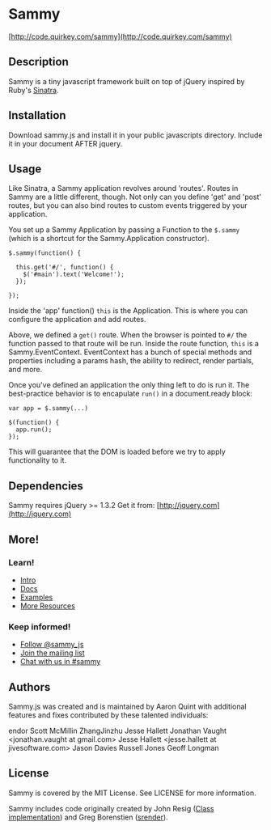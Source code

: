 # Sammy

[http://code.quirkey.com/sammy](http://code.quirkey.com/sammy)

## Description

Sammy is a tiny javascript framework built on top of jQuery inspired by Ruby's [Sinatra](http://sinatrarb.com).

## Installation

Download sammy.js and install it in your public javascripts directory.
Include it in your document AFTER jquery.

## Usage

Like Sinatra, a Sammy application revolves around 'routes'. Routes in Sammy are a little different, though. Not only can you define 'get' and 'post' routes, but you can also bind routes to custom events triggered by your application.

You set up a Sammy Application by passing a Function to the `$.sammy` (which is a shortcut for the Sammy.Application constructor).

    $.sammy(function() {
      
      this.get('#/', function() {
        $('#main').text('Welcome!');
      });
      
    });

Inside the 'app' function() `this` is the Application. This is where you can configure the application and add routes.

Above, we defined a `get()` route. When the browser is pointed to `#/` the function passed to that route will be run. Inside the route function, `this` is a Sammy.EventContext. EventContext has a bunch of special methods and properties including a params hash, the ability to redirect, render partials, and more.

Once you've defined an application the only thing left to do is run it. The best-practice behavior is to encapulate `run()` in a document.ready block:

    var app = $.sammy(...)
    
    $(function() {
      app.run();
    });

This will guarantee that the DOM is loaded before we try to apply functionality to it.

## Dependencies

Sammy requires jQuery >= 1.3.2
Get it from: [http://jquery.com](http://jquery.com)

## More!

### Learn!

* [Intro](http://code.quirkey.com/sammy)
* [Docs](http://code.quirkey.com/sammy/docs/)
* [Examples](http://github.com/quirkey/sammy/tree/master/examples/)
* [More Resources](http://code.quirkey.com/sammy/resources.html)

### Keep informed!

* [Follow @sammy_js](http://twitter.com/sammy_js)
* [Join the mailing list](http://groups.google.com/group/sammyjs)
* [Chat with us in #sammy](irc://irc.freenode.net/#sammy)

## Authors

Sammy.js was created and is maintained by Aaron Quint <aaron at quirkey.com> with additional features and fixes contributed by these talented individuals:

  endor <fp at notjusthosting.com>
  Scott McMillin <scott at lifesnapz.com>
  ZhangJinzhu <wosmvp at gmail.com>
  Jesse Hallett <hallettj at gmail.com>
  Jonathan Vaught <jonathan.vaught at gmail.com>
  Jesse Hallett <jesse.hallett at jivesoftware.com>
  Jason Davies <jason at jdd.local>
  Russell Jones <spam at codeofficer.com>
  Geoff Longman <glongman at overlay.tv>
  
## License

Sammy is covered by the MIT License. See LICENSE for more information.

Sammy includes code originally created by John Resig ([Class implementation](http://ejohn.org/blog/simple-javascript-inheritance/)) and Greg Borenstien ([srender](http://github.com/atduskgreg/srender/tree/master)).

